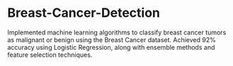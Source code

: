 # Breast-Cancer-Detection
Implemented machine learning algorithms to classify breast cancer tumors as malignant or benign using the Breast Cancer dataset. Achieved 92% accuracy using Logistic Regression, along with ensemble methods and feature selection techniques.
